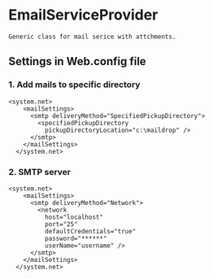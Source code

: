 # EmailServiceProvider
````
Generic class for mail serice with attchments.
````

## Settings in Web.config file

### 1. Add mails to specific directory
````
<system.net>  
    <mailSettings>  
      <smtp deliveryMethod="SpecifiedPickupDirectory">  
        <specifiedPickupDirectory  
          pickupDirectoryLocation="c:\maildrop" />  
      </smtp>  
    </mailSettings>  
  </system.net>  
````

### 2. SMTP server
````
<system.net>  
    <mailSettings>  
      <smtp deliveryMethod="Network">  
        <network  
          host="localhost"  
          port="25"  
          defaultCredentials="true"  
          password="******" 
          userName="username" />  
      </smtp>  
    </mailSettings>  
  </system.net>  
````